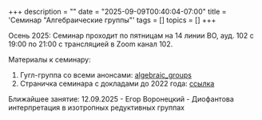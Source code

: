 +++
description = ""
date = "2025-09-09T00:40:04-07:00"
title = 'Семинар "Алгебраические группы"'
tags = []
topics = []
+++

Осень 2025:
Семинар проходит по пятницам на 14 линии ВО, ауд. 102 с 19:00 по 21:00 с трансляцией в Zoom канал 102.
<!-- [Расписание](https://indico.eimi.ru/category/113/) -->

Материалы к семинару:
1. Гугл-группа со всеми анонсами: [algebraic_groups](https://groups.google.com/g/algebraic_groups)
2. Страничка семинара с докладами до 2022 года: [ссылка](https://chebyshev.spbu.ru/algebraicheskie-gruppy/)

Ближайшее занятие:
12.09.2025 - Егор Воронецкий - Диофантова интерпретация в изотропных редуктивных группах

<!--
{{< spoilerlist "Архив занятий">}}<ol reversed>
  <li>31.03.2025 - Степан Майоров - Классификация систем корней II</li>
{{< /spoilerlist >}}

-->